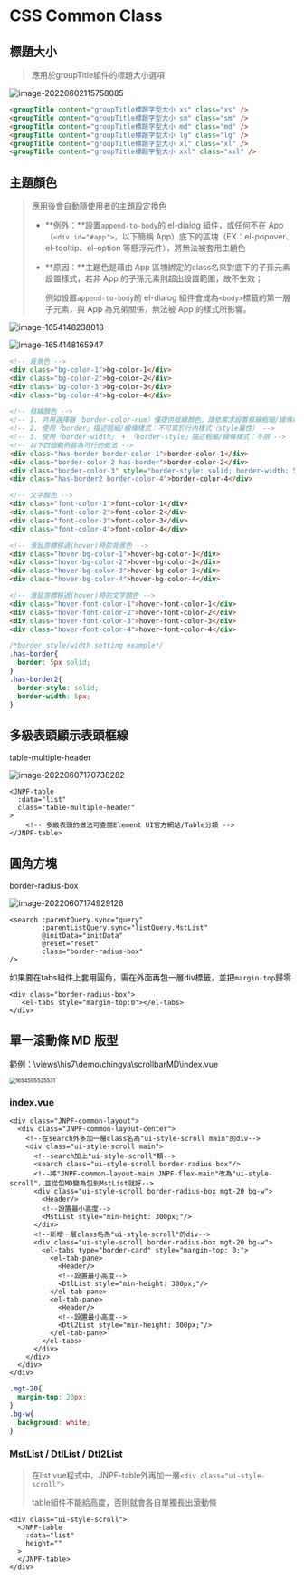 # CSS Common Class

## 標題大小

> 應用於groupTitle組件的標題大小選項

![image-20220602115758085](image-20220602115758085.png)

```html
<groupTitle content="groupTitle標題字型大小 xs" class="xs" />
<groupTitle content="groupTitle標題字型大小 sm" class="sm" />
<groupTitle content="groupTitle標題字型大小 md" class="md" />
<groupTitle content="groupTitle標題字型大小 lg" class="lg" />
<groupTitle content="groupTitle標題字型大小 xl" class="xl" />
<groupTitle content="groupTitle標題字型大小 xxl" class="xxl" />
```

## 主題顏色

> 應用後會自動隨使用者的主題設定換色
>
> - **例外：**設置`append-to-body`的 el-dialog 組件，或任何不在 App（`<div id="#app">`，以下簡稱 App）底下的區塊（EX：el-popover、el-tooltip、el-option 等懸浮元件），將無法被套用主題色
>
> - **原因：**主題色是藉由 App 區塊綁定的class名來對底下的子孫元素設置樣式，若非 App 的子孫元素則超出設置範圍，故不生效；
>
>   例如設置`append-to-body`的 el-dialog 組件會成為`<body>`標籤的第一層子元素，與 App 為兄弟關係，無法被 App 的樣式所影響。

![image-1654148238018](1654148238018.gif)

![image-1654148165947](1654148165947.gif)

```html
<!-- 背景色 -->
<div class="bg-color-1">bg-color-1</div>
<div class="bg-color-2">bg-color-2</div>
<div class="bg-color-3">bg-color-3</div>
<div class="bg-color-4">bg-color-4</div>

<!-- 框線顏色 -->
<!-- 1. 共用選擇器（border-color-num）僅提供框線顏色，請依需求設置框線粗細/線條樣式，若不設置則無法顯示框線 -->
<!-- 2. 使用「border」描述粗細/線條樣式：不可寫於行內樣式（style屬性） -->
<!-- 3. 使用「border-width」 + 「border-style」描述粗細/線條樣式：不限 -->
<!-- 以下四個範例皆為可行的做法 -->
<div class="has-border border-color-1">border-color-1</div>
<div class="border-color-2 has-border">border-color-2</div>
<div class="border-color-3" style="border-style: solid; border-width: 5px;">border-color-3</div>
<div class="has-border2 border-color-4">border-color-4</div>

<!-- 文字顏色 -->
<div class="font-color-1">font-color-1</div>
<div class="font-color-2">font-color-2</div>
<div class="font-color-3">font-color-3</div>
<div class="font-color-4">font-color-4</div>

<!-- 滑鼠游標移過(hover)時的背景色 -->
<div class="hover-bg-color-1">hover-bg-color-1</div>
<div class="hover-bg-color-2">hover-bg-color-2</div>
<div class="hover-bg-color-3">hover-bg-color-3</div>
<div class="hover-bg-color-4">hover-bg-color-4</div>

<!-- 滑鼠游標移過(hover)時的文字顏色 -->
<div class="hover-font-color-1">hover-font-color-1</div>
<div class="hover-font-color-2">hover-font-color-2</div>
<div class="hover-font-color-3">hover-font-color-3</div>
<div class="hover-font-color-4">hover-font-color-4</div>
```

```css
/*border style/width setting example*/
.has-border{
  border: 5px solid;
}
.has-border2{
  border-style: solid;
  border-width: 5px;
}
```



## 多級表頭顯示表頭框線

table-multiple-header

![image-20220607170738282](image-20220607170738282.png)

```vue
<JNPF-table 
  :data="list" 
  class="table-multiple-header"
>
	<!-- 多級表頭的做法可查閱Element UI官方網站/Table分類 -->
</JNPF-table>
```



## 圓角方塊

border-radius-box

![image-20220607174929126](image-20220607174929126.png)

```vue
<search :parentQuery.sync="query"
        :parentListQuery.sync="listQuery.MstList"
        @initData="initData"
        @reset="reset"
        class="border-radius-box"
/>
```

如果要在tabs組件上套用圓角，需在外面再包一層div標籤，並把`margin-top`歸零

```vue
<div class="border-radius-box">
   <el-tabs style="margin-top:0"></el-tabs>
</div>
```





## 單一滾動條 MD 版型

範例：\views\his7\demo\chingya\scrollbarMD\index.vue

<img src="1654595525531.gif" alt="1654595525531" style="zoom:67%;" />

### index.vue

```vue
<div class="JNPF-common-layout">
  <div class="JNPF-common-layout-center">
    <!--在search外多加一層class名為"ui-style-scroll main"的div-->
    <div class="ui-style-scroll main">
      <!--search加上"ui-style-scroll"類-->
      <search class="ui-style-scroll border-radius-box"/>
      <!--將"JNPF-common-layout-main JNPF-flex-main"改為"ui-style-scroll"，並從包MD變為包到MstList就好-->
      <div class="ui-style-scroll border-radius-box mgt-20 bg-w">
        <Header/>
        <!--設置最小高度-->
        <MstList style="min-height: 300px;"/>
      </div>
      <!--新增一層class名為"ui-style-scroll"的div-->
      <div class="ui-style-scroll border-radius-box mgt-20 bg-w">
        <el-tabs type="border-card" style="margin-top: 0;">
          <el-tab-pane>
            <Header/>
            <!--設置最小高度-->
            <DtlList style="min-height: 300px;"/>
          </el-tab-pane>
          <el-tab-pane>
            <Header/>
            <!--設置最小高度-->
            <Dtl2List style="min-height: 300px;"/>
          </el-tab-pane>
        </el-tabs>
      </div>
    </div>
  </div>
</div>
```

```css
.mgt-20{
  margin-top: 20px;
}
.bg-w{
  background: white;
}
```

### MstList / DtlList / Dtl2List

> 在list vue程式中，JNPF-table外再加一層`<div class="ui-style-scroll">`
>
> table組件不能給高度，否則就會各自單獨長出滾動條

```vue
<div class="ui-style-scroll">
  <JNPF-table
    :data="list"
    height=""
  >
  </JNPF-table>
</div>
```

